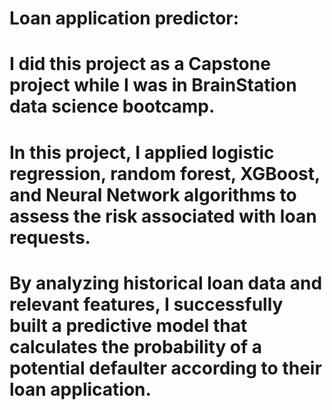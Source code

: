 # Loan application predictor:
# I did this project as a Capstone project while I was in BrainStation data science bootcamp.
# In this project, I applied logistic regression, random forest, XGBoost, and Neural Network algorithms to assess the risk associated with loan requests.
# By analyzing historical loan data and relevant features, I successfully built a predictive model that calculates the probability of a potential defaulter according to their loan application.
